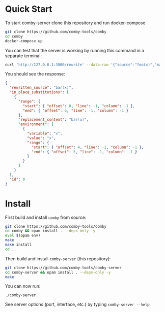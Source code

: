 # Quick Start

To start comby-server clone this repository and run docker-compose

```bash
git clone https://github.com/comby-tools/comby
cd comby
docker-compose up
```

You can test that the server is working by running this command in a separate terminal:

```bash
curl 'http://127.0.0.1:3000/rewrite' --data-raw '{"source":"foo(x)","match":"foo(:[x])","rule":"where true","rewrite":"bar(:[x])","language":".generic","substitution_kind":"in_place","id":0}'
```

You should see the response:

```json
{
  "rewritten_source": "bar(x)",
  "in_place_substitutions": [
    {
      "range": {
        "start": { "offset": 0, "line": -1, "column": -1 },
        "end": { "offset": 6, "line": -1, "column": -1 }
      },
      "replacement_content": "bar(x)",
      "environment": [
        {
          "variable": "x",
          "value": "x",
          "range": {
            "start": { "offset": 4, "line": -1, "column": -1 },
            "end": { "offset": 5, "line": -1, "column": -1 }
          }
        }
      ]
    }
  ],
  "id": 0
}
```

# Install

First build and install `comby` from source:

```bash
git clone https://github.com/comby-tools/comby
cd comby && opam install . --deps-only -y
eval $(opam env)
make
make install
cd ..
```

Then build and install `comby-server` (this repository):

```bash
git clone https://github.com/comby-tools/comby-server
cd comby-server && opam install . --deps-only -y
make
```

You can now run:

```
./comby-server
```

See server options (port, interface, etc.) by typing `comby-server --help`.

